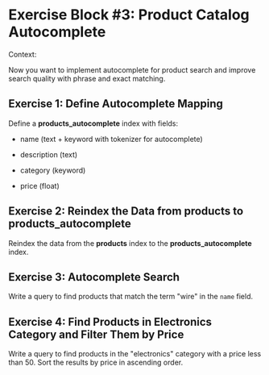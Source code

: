 # Exercise Block #3: Product Catalog Autocomplete

Context:

Now you want to implement autocomplete for product search and improve search quality with phrase and exact matching.

## Exercise 1: Define Autocomplete Mapping

Define a **products_autocomplete** index with fields:
- name (text + keyword with tokenizer for autocomplete)

- description (text)

- category (keyword)

- price (float)

## Exercise 2: Reindex the Data from products to products_autocomplete

Reindex the data from the **products** index to the **products_autocomplete** index.

## Exercise 3: Autocomplete Search

Write a query to find products that match the term "wire" in the `name` field. 

## Exercise 4: Find Products in Electronics Category and Filter Them by Price 

Write a query to find products in the "electronics" category with a price less than 50. Sort the results by price in ascending order.

